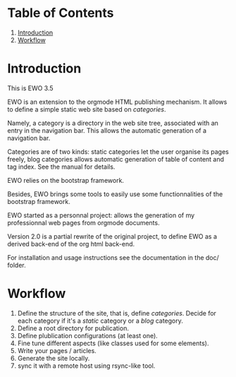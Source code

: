 
# Table of Contents

1.  [Introduction](#org9ce756e)
2.  [Workflow](#orgfc1804c)



<a id="org9ce756e"></a>

# Introduction

This is EWO 3.5

EWO is an extension to the orgmode HTML publishing mechanism.  It
allows to define a simple static web site based on *categories*.

Namely, a category is a directory in the web site tree, associated
with an entry in the navigation bar.  This allows the automatic
generation of a navigation bar.

Categories are of two kinds: static categories let the user organise
its pages freely, blog categories allows automatic generation of table
of content and tag index. See the manual for details.

EWO relies on the bootstrap framework.

Besides, EWO brings some tools to easily use some functionnalities of
the bootstrap framework.

EWO started as a personnal project: allows the generation of my
professionnal web pages from orgmode documents.

Version 2.0 is a partial rewrite of the original project, to define
EWO as a derived back-end of the org html back-end.

For installation and usage instructions see the documentation in the
doc/ folder.


<a id="orgfc1804c"></a>

# Workflow

1.  Define the structure of the site, that is, define
    *categories*. Decide for each category if it's a *static*
    category or a *blog* category.
2.  Define a root directory for publication.
3.  Define plublication configurations (at least one).
4.  Fine tune different aspects (like classes used for some
    elements).
5.  Write your pages / articles.
6.  Generate the site locally.
7.  sync it with a remote host using rsync-like tool.

